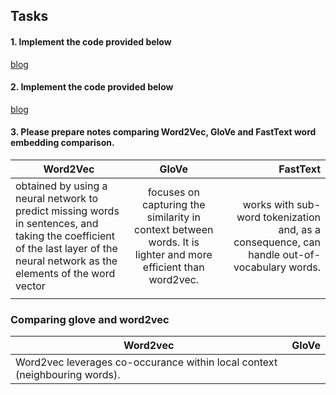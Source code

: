 ## Tasks

#### 1. Implement the code provided below
[blog](https://machinelearningmastery.com/use-word-embedding-layers-deep-learning-keras/) 

#### 2. Implement the code provided below
[blog](https://machinelearningmastery.com/sequence-classification-lstm-recurrent-neural-networks-python-keras/)


#### 3. Please prepare notes comparing Word2Vec, GloVe and FastText word embedding comparison.


| Word2Vec       | GloVe           | FastText      |
|----------------|:---------------:|--------------:|
|obtained by using a neural network to predict missing words in sentences, and taking the coefficient of the last layer of the neural network as the elements of the word vector  |  focuses on capturing the similarity in context between words. It is lighter and more efficient than word2vec.           |    works with sub-word tokenization and, as a consequence, can handle out-of- vocabulary words.        |
|  |             |            |

### Comparing glove and word2vec

|Word2vec| GloVe|
|---|---|
Word2vec leverages co-occurance within local context (neighbouring words).|| Glove model is based on leveraging global word to word co-occurance counts leveraging the entire corpus.| 
